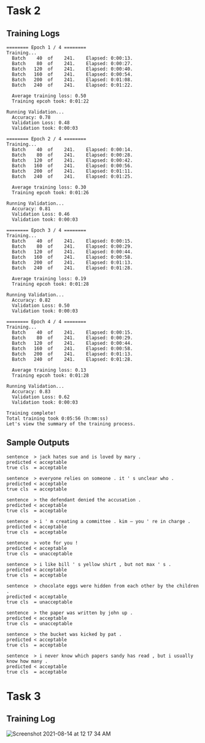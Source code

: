 # Task 2



## Training Logs

    ======== Epoch 1 / 4 ========
    Training...
      Batch    40  of    241.    Elapsed: 0:00:13.
      Batch    80  of    241.    Elapsed: 0:00:27.
      Batch   120  of    241.    Elapsed: 0:00:40.
      Batch   160  of    241.    Elapsed: 0:00:54.
      Batch   200  of    241.    Elapsed: 0:01:08.
      Batch   240  of    241.    Elapsed: 0:01:22.

      Average training loss: 0.50
      Training epcoh took: 0:01:22

    Running Validation...
      Accuracy: 0.78
      Validation Loss: 0.48
      Validation took: 0:00:03

    ======== Epoch 2 / 4 ========
    Training...
      Batch    40  of    241.    Elapsed: 0:00:14.
      Batch    80  of    241.    Elapsed: 0:00:28.
      Batch   120  of    241.    Elapsed: 0:00:42.
      Batch   160  of    241.    Elapsed: 0:00:56.
      Batch   200  of    241.    Elapsed: 0:01:11.
      Batch   240  of    241.    Elapsed: 0:01:25.

      Average training loss: 0.30
      Training epcoh took: 0:01:26

    Running Validation...
      Accuracy: 0.81
      Validation Loss: 0.46
      Validation took: 0:00:03

    ======== Epoch 3 / 4 ========
    Training...
      Batch    40  of    241.    Elapsed: 0:00:15.
      Batch    80  of    241.    Elapsed: 0:00:29.
      Batch   120  of    241.    Elapsed: 0:00:44.
      Batch   160  of    241.    Elapsed: 0:00:58.
      Batch   200  of    241.    Elapsed: 0:01:13.
      Batch   240  of    241.    Elapsed: 0:01:28.

      Average training loss: 0.19
      Training epcoh took: 0:01:28

    Running Validation...
      Accuracy: 0.82
      Validation Loss: 0.50
      Validation took: 0:00:03

    ======== Epoch 4 / 4 ========
    Training...
      Batch    40  of    241.    Elapsed: 0:00:15.
      Batch    80  of    241.    Elapsed: 0:00:29.
      Batch   120  of    241.    Elapsed: 0:00:44.
      Batch   160  of    241.    Elapsed: 0:00:58.
      Batch   200  of    241.    Elapsed: 0:01:13.
      Batch   240  of    241.    Elapsed: 0:01:28.

      Average training loss: 0.13
      Training epcoh took: 0:01:28

    Running Validation...
      Accuracy: 0.83
      Validation Loss: 0.62
      Validation took: 0:00:03

    Training complete!
    Total training took 0:05:56 (h:mm:ss)
    Let's view the summary of the training process.



## Sample Outputs


    sentence  > jack hates sue and is loved by mary .
    predicted < acceptable
    true cls  = acceptable

    sentence  > everyone relies on someone . it ' s unclear who .
    predicted < acceptable
    true cls  = acceptable

    sentence  > the defendant denied the accusation .
    predicted < acceptable
    true cls  = acceptable

    sentence  > i ' m creating a committee . kim – you ' re in charge .
    predicted < acceptable
    true cls  = acceptable

    sentence  > vote for you !
    predicted < acceptable
    true cls  = unacceptable

    sentence  > i like bill ' s yellow shirt , but not max ' s .
    predicted < acceptable
    true cls  = acceptable

    sentence  > chocolate eggs were hidden from each other by the children .
    predicted < acceptable
    true cls  = unacceptable

    sentence  > the paper was written by john up .
    predicted < acceptable
    true cls  = unacceptable

    sentence  > the bucket was kicked by pat .
    predicted < acceptable
    true cls  = acceptable

    sentence  > i never know which papers sandy has read , but i usually know how many .
    predicted < acceptable
    true cls  = acceptable


# Task 3

## Training Log

![Screenshot 2021-08-14 at 12 17 34 AM](https://user-images.githubusercontent.com/73247157/129405262-34f6dae8-b745-400c-91ca-e3548fc316c5.png)
